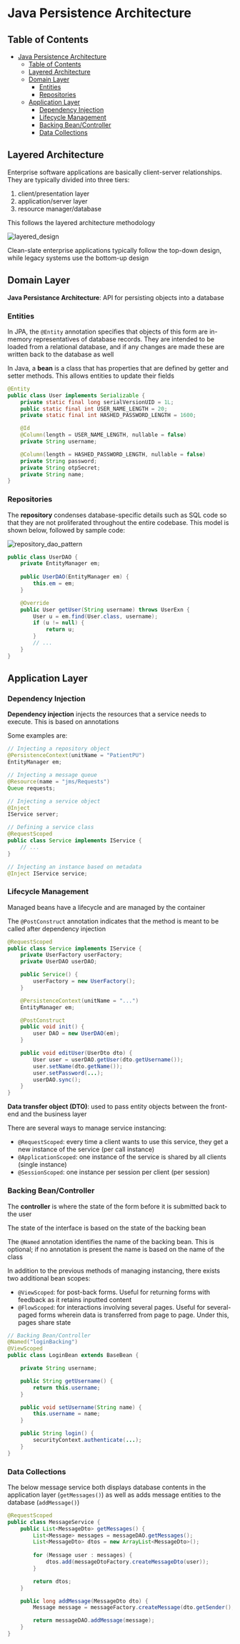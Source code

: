 # Java Persistence Architecture

## Table of Contents

- [Java Persistence Architecture](#java-persistence-architecture)
  - [Table of Contents](#table-of-contents)
  - [Layered Architecture](#layered-architecture)
  - [Domain Layer](#domain-layer)
    - [Entities](#entities)
    - [Repositories](#repositories)
  - [Application Layer](#application-layer)
    - [Dependency Injection](#dependency-injection)
    - [Lifecycle Management](#lifecycle-management)
    - [Backing Bean/Controller](#backing-beancontroller)
    - [Data Collections](#data-collections)

## Layered Architecture

Enterprise software applications are basically client-server relationships. They are typically divided into three tiers:

1. client/presentation layer
2. application/server layer
3. resource manager/database

This follows the layered architecture methodology

![layered_design](/notes/assets/enterprise_software_security/layered_design.PNG)

Clean-slate enterprise applications typically follow the top-down design, while legacy systems use the bottom-up design

## Domain Layer

**Java Persistance Architecture**: API for persisting objects into a database

### Entities

In JPA, the ```@Entity``` annotation specifies that objects of this form are in-memory representatives of database records. They are intended to be loaded from a relational database, and if any changes are made these are written back to the database as well

In Java, a **bean** is a class that has properties that are defined by getter and setter methods. This allows entities to update their fields

```java
@Entity
public class User implements Serializable {
    private static final long serialVersionUID = 1L;
    public static final int USER_NAME_LENGTH = 20;
    private static final int HASHED_PASSWORD_LENGTH = 1600;

    @Id
    @Column(length = USER_NAME_LENGTH, nullable = false)
    private String username;

    @Column(length = HASHED_PASSWORD_LENGTH, nullable = false)
    private String password;
    private String otpSecret;
    private String name;
}
```

### Repositories

The **repository** condenses database-specific details such as SQL code so that they are not proliferated throughout the entire codebase. This model is shown below, followed by sample code:

![repository_dao_pattern](/notes/assets/enterprise_software_security/repository_dao_pattern.PNG)

```java
public class UserDAO {
    private EntityManager em;
    
    public UserDAO(EntityManager em) {
        this.em = em;
    }

    @Override
    public User getUser(String username) throws UserExn {
        User u = em.find(User.class, username);
        if (u != null) {
            return u;
        }
        // ...
    }
}
```

## Application Layer

### Dependency Injection

**Dependency injection** injects the resources that a service needs to execute. This is based on annotations

Some examples are:

```java
// Injecting a repository object
@PersistenceContext(unitName = "PatientPU")
EntityManager em;

// Injecting a message queue
@Resource(name = "jms/Requests")
Queue requests;

// Injecting a service object
@Inject
IService server;

// Defining a service class
@RequestScoped
public class Service implements IService {
    // ...
}

// Injecting an instance based on metadata
@Inject IService service;
```

### Lifecycle Management

Managed beans have a lifecycle and are managed by the container

The ```@PostConstruct``` annotation indicates that the method is meant to be called after dependency injection

```java
@RequestScoped
public class Service implements IService {
    private UserFactory userFactory;
    private UserDAO userDAO;

    public Service() {
        userFactory = new UserFactory();
    }

    @PersistenceContext(unitName = "...")
    EntityManager em;

    @PostConstruct
    public void init() {
        user DAO = new UserDAO(em);
    }

    public void editUser(UserDto dto) {
        User user = userDAO.getUser(dto.getUsername());
        user.setName(dto.getName());
        user.setPassword(...);
        userDAO.sync();
    }
}
```

**Data transfer object (DTO)**: used to pass entity objects between the front-end and the business layer

There are several ways to manage service instancing:

- ```@RequestScoped```: every time a client wants to use this service, they get a new instance of the service (per call instance)
- ```@ApplicationScoped```: one instance of the service is shared by all clients (single instance)
- ```@SessionScoped```: one instance per session per client (per session)

### Backing Bean/Controller

The **controller** is where the state of the form before it is submitted back to the user

The state of the interface is based on the state of the backing bean

The ```@Named``` annotation identifies the name of the backing bean. This is optional; if no annotation is present the name is based on the name of the class

In addition to the previous methods of managing instancing, there exists two additional bean scopes:

- ```@ViewScoped```: for post-back forms. Useful for returning forms with feedback as it retains inputted content
- ```@FlowScoped```: for interactions involving several pages. Useful for several-paged forms wherein data is transferred from page to page. Under this, pages share state

```java
// Backing Bean/Controller
@Named("loginBacking")
@ViewScoped
public class LoginBean extends BaseBean {

    private String username;

    public String getUsername() {
        return this.username;
    }

    public void setUsername(String name) {
        this.username = name;
    }

    public String login() {
        securityContext.authenticate(...);
    }
}
```

### Data Collections

The below message service both displays database contents in the application layer (```getMessages()```) as well as adds message entities to the database (```addMessage()```)

```java
@RequestScoped
public class MessageService {
    public List<MessageDto> getMessages() {
        List<Message> messages = messageDAO.getMessages();
        List<MessageDto> dtos = new ArrayList<MessageDto>();
        
        for (Message user : messages) {
            dtos.add(messageDtoFactory.createMessageDto(user));
        }

        return dtos;
    }

    public long addMessage(MessageDto dto) {
        Message message = messageFactory.createMessage(dto.getSender(), dto.getText(), dto.getTimestamp());

        return messageDAO.addMessage(message);
    }
}
```